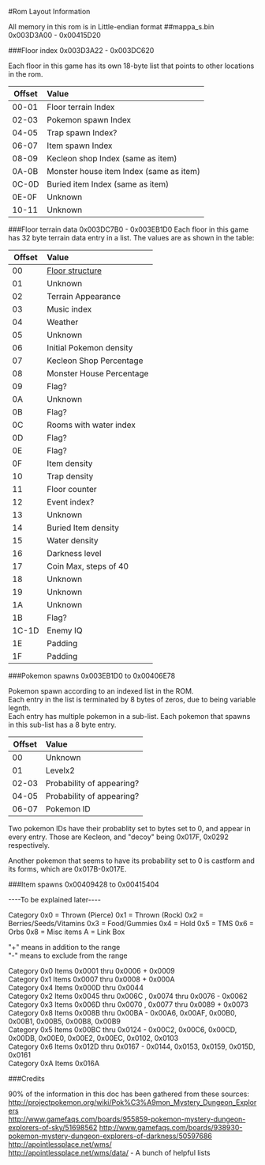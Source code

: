 #Rom Layout Information

All memory in this rom is in Little-endian format
##mappa_s.bin 0x003D3A00 - 0x00415D20

###Floor index 0x003D3A22 - 0x003DC620

Each floor in this game has its own 18-byte list that points to other locations in the rom.

|Offset|Value|
|------|:----|
|00-01|Floor terrain Index|
|02-03|Pokemon spawn Index|
|04-05|Trap spawn Index?|
|06-07|Item spawn Index|
|08-09|Kecleon shop Index (same as item)|
|0A-0B|Monster house item Index (same as item)|
|0C-0D|Buried item Index (same as item)|
|0E-0F|Unknown|
|10-11|Unknown|

###Floor terrain data 0x003DC7B0 - 0x003EB1D0
Each floor in this game has 32 byte terrain data entry in a list.
The values are as shown in the table:

|Offset|Value|
|------|:----|
|00|[Floor structure](floorLayouts.md)|
|01|Unknown|
|02|Terrain Appearance|
|03|Music index|
|04|Weather|
|05|Unknown|
|06|Initial Pokemon density|
|07|Kecleon Shop Percentage|
|08|Monster House Percentage|
|09|Flag?|
|0A|Unknown|
|0B|Flag?|
|0C|Rooms with water index|
|0D|Flag?|
|0E|Flag?|
|0F|Item density|
|10|Trap density|
|11|Floor counter|
|12|Event index?|
|13|Unknown|
|14|Buried Item density|
|15|Water density|
|16|Darkness level|
|17|Coin Max, steps of 40|
|18|Unknown|
|19|Unknown|
|1A|Unknown|
|1B|Flag?|
|1C-1D|Enemy IQ|
|1E|Padding|
|1F|Padding|

###Pokemon spawns 0x003EB1D0 to 0x00406E78

Pokemon spawn according to an indexed list in the ROM.  
Each entry in the list is terminated by 8 bytes of zeros, due to being variable legnth.  
Each entry has multiple pokemon in a sub-list.
Each pokemon that spawns in this sub-list has a 8 byte entry.

|Offset|Value|
|------|:----|
|00|Unknown|
|01|Levelx2|
|02-03|Probability of appearing?|
|04-05|Probability of appearing?|
|06-07|Pokemon ID|

Two pokemon IDs have their probablity set to bytes set to 0, and appear in every entry.
Those are Kecleon, and "decoy" being 0x017F, 0x0292 respectively.

Another pokemon that seems to have its probability set to 0 is castform and its forms, which are 0x017B-0x017E.

###Item spawns 0x00409428 to 0x00415404

----To be explained later----  

Category
0x0 = Thrown (Pierce)
0x1 = Thrown (Rock)
0x2 = Berries/Seeds/Vitamins
0x3 = Food/Gummies
0x4 = Hold
0x5 = TMS
0x6 = Orbs
0x8 = Misc items
A = Link Box

"+" means in addition to the range  
"-" means to exclude from the range  

Category 0x0 Items 0x0001 thru 0x0006 + 0x0009  
Category 0x1 Items 0x0007 thru 0x0008 + 0x000A  
Category 0x4 Items 0x000D thru 0x0044  
Category 0x2 Items 0x0045 thru 0x006C , 0x0074 thru 0x0076 - 0x0062  
Category 0x3 Items 0x006D thru 0x0070 , 0x0077 thru 0x0089 + 0x0073  
Category 0x8 Items 0x008B thru 0x00BA - 0x00A6, 0x00AF, 0x00B0, 0x00B1, 0x00B5, 0x00B8, 0x00B9  
Category 0x5 Items 0x00BC thru 0x0124 - 0x00C2, 0x00C6, 0x00CD, 0x00DB, 0x00E0, 0x00E2, 0x00EC, 0x0102, 0x0103  
Category 0x6 Items 0x012D thru 0x0167 - 0x0144, 0x0153, 0x0159, 0x015D, 0x0161  
Category 0xA Items 0x016A  


###Credits

90% of the information in this doc has been gathered from these sources:  
http://projectpokemon.org/wiki/Pok%C3%A9mon_Mystery_Dungeon_Explorers  
http://www.gamefaqs.com/boards/955859-pokemon-mystery-dungeon-explorers-of-sky/51698562
http://www.gamefaqs.com/boards/938930-pokemon-mystery-dungeon-explorers-of-darkness/50597686
http://apointlessplace.net/wms/  
http://apointlessplace.net/wms/data/ - A bunch of helpful lists
